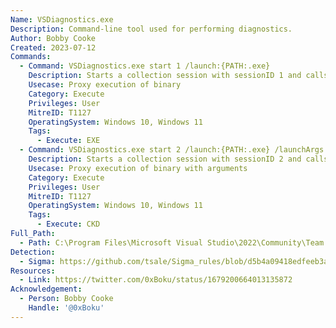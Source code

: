 ```yaml
---
Name: VSDiagnostics.exe
Description: Command-line tool used for performing diagnostics.
Author: Bobby Cooke
Created: 2023-07-12
Commands:
  - Command: VSDiagnostics.exe start 1 /launch:{PATH:.exe}
    Description: Starts a collection session with sessionID 1 and calls kernelbase.CreateProcessW to launch specified executable.
    Usecase: Proxy execution of binary
    Category: Execute
    Privileges: User
    MitreID: T1127
    OperatingSystem: Windows 10, Windows 11
    Tags:
      - Execute: EXE
  - Command: VSDiagnostics.exe start 2 /launch:{PATH:.exe} /launchArgs:"{CMD:args}"
    Description: Starts a collection session with sessionID 2 and calls kernelbase.CreateProcessW to launch specified executable. Arguments specified in launchArgs are passed to CreateProcessW.
    Usecase: Proxy execution of binary with arguments
    Category: Execute
    Privileges: User
    MitreID: T1127
    OperatingSystem: Windows 10, Windows 11
    Tags:
      - Execute: CKD
Full_Path:
  - Path: C:\Program Files\Microsoft Visual Studio\2022\Community\Team Tools\DiagnosticsHub\Collector\VSDiagnostics.exe
Detection:
  - Sigma: https://github.com/tsale/Sigma_rules/blob/d5b4a09418edfeeb3a2d654f556d5bca82003cd7/LOL_BINs/VSDiagnostics_LoLBin.yml
Resources:
  - Link: https://twitter.com/0xBoku/status/1679200664013135872
Acknowledgement:
  - Person: Bobby Cooke
    Handle: '@0xBoku'
---
```

